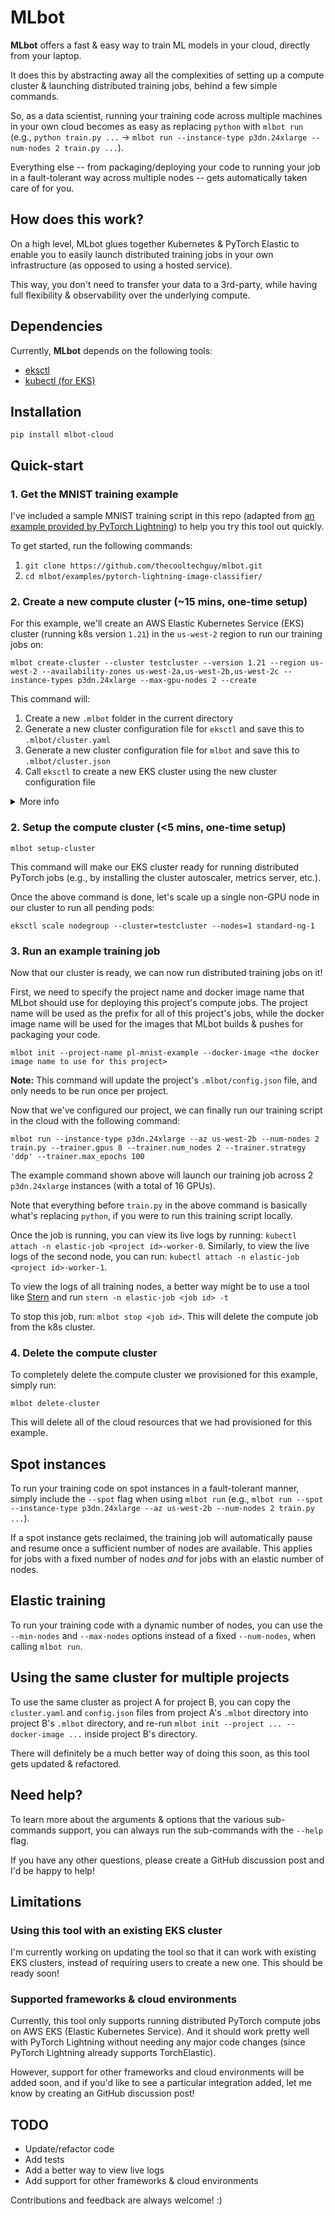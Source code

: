 # MLbot
**MLbot** offers a fast & easy way to train ML models in your cloud, directly from your laptop.

It does this by abstracting away all the complexities of setting up a compute cluster & launching distributed training jobs, behind a few simple commands.

So, as a data scientist, running your training code across multiple machines in your own cloud becomes as easy as replacing `python` with `mlbot run` (e.g., `python train.py ...` &rarr; `mlbot run --instance-type p3dn.24xlarge --num-nodes 2 train.py ...`).

Everything else -- from packaging/deploying your code to running your job in a fault-tolerant way across multiple nodes -- gets automatically taken care of for you.

## How does this work?
On a high level, MLbot glues together Kubernetes & PyTorch Elastic to enable you to easily launch distributed training jobs in your own infrastructure (as opposed to using a hosted service).

This way, you don't need to transfer your data to a 3rd-party, while having full flexibility & observability over the underlying compute.

## Dependencies
Currently, **MLbot** depends on the following tools:
- <a href="https://eksctl.io/">eksctl</a>
- <a href="https://docs.aws.amazon.com/eks/latest/userguide/install-kubectl.html">kubectl (for EKS)</a>

## Installation
`pip install mlbot-cloud`

## Quick-start
### 1. Get the MNIST training example
I've included a sample MNIST training script in this repo (adapted from <a href="https://github.com/PyTorchLightning/pytorch-lightning/tree/master/pl_examples/basic_examples">an example provided by PyTorch Lightning</a>) to help you try this tool out quickly.

To get started, run the following commands:

1. `git clone https://github.com/thecooltechguy/mlbot.git`
2. `cd mlbot/examples/pytorch-lightning-image-classifier/` 

### 2. Create a new compute cluster (~15 mins, one-time setup)
For this example, we'll create an AWS Elastic Kubernetes Service (EKS) cluster (running k8s version `1.21`) in the `us-west-2` region to run our training jobs on:

```mlbot create-cluster --cluster testcluster --version 1.21 --region us-west-2 --availability-zones us-west-2a,us-west-2b,us-west-2c --instance-types p3dn.24xlarge --max-gpu-nodes 2 --create```

This command will:
1. Create a new `.mlbot` folder in the current directory
2. Generate a new cluster configuration file for `eksctl` and save this to `.mlbot/cluster.yaml` 
3. Generate a new cluster configuration file for `mlbot` and save this to `.mlbot/cluster.json`
4. Call `eksctl` to create a new EKS cluster using the new cluster configuration file

<details>
  <summary>More info</summary>
 
If you'd like to *only* create the cluster configuration file and then separately create the EKS cluster using this file, you can run the same command as shown above, but remove the final `--create` flag.

You can then separately run `eksctl create cluster -f .mlbot/cluster.yaml` to manually create the EKS cluster. This can be useful if you would like to edit the file before creating the EKS cluster.
</details>

### 2. Setup the compute cluster (<5 mins, one-time setup)

```mlbot setup-cluster```

This command will make our EKS cluster ready for running distributed PyTorch jobs (e.g., by installing the cluster autoscaler, metrics server, etc.).

Once the above command is done, let's scale up a single non-GPU node in our cluster to run all pending pods:

```eksctl scale nodegroup --cluster=testcluster --nodes=1 standard-ng-1```

### 3. Run an example training job
Now that our cluster is ready, we can now run distributed training jobs on it!

First, we need to specify the project name and docker image name that MLbot should use for deploying this project's compute jobs. The project name will be used as the prefix for all of this project's jobs, while the docker image name will be used for the images that MLbot builds & pushes for packaging your code.

```mlbot init --project-name pl-mnist-example --docker-image <the docker image name to use for this project>```

**Note:** This command will update the project's `.mlbot/config.json` file, and only needs to be run once per project.
	
Now that we've configured our project, we can finally run our training script in the cloud with the following command:

```mlbot run --instance-type p3dn.24xlarge --az us-west-2b --num-nodes 2 train.py --trainer.gpus 8 --trainer.num_nodes 2 --trainer.strategy 'ddp' --trainer.max_epochs 100```

The example command shown above will launch our training job across 2 `p3dn.24xlarge` instances (with a total of 16 GPUs).

Note that everything before `train.py` in the above command is basically what's replacing `python`, if you were to run this training script locally.

Once the job is running, you can view its live logs by running: `kubectl attach -n elastic-job <project id>-worker-0`. Similarly, to view the live logs of the second node, you can run: `kubectl attach -n elastic-job <project id>-worker-1`.

To view the logs of all training nodes, a better way might be to use a tool like <a href="https://github.com/stern/stern">Stern</a> and run `stern -n elastic-job <job id> -t`

To stop this job, run: `mlbot stop <job id>`. This will delete the compute job from the k8s cluster.

### 4. Delete the compute cluster
To completely delete the compute cluster we provisioned for this example, simply run:

```mlbot delete-cluster```

This will delete all of the cloud resources that we had provisioned for this example.

## Spot instances
To run your training code on spot instances in a fault-tolerant manner, simply include the `--spot` flag when using `mlbot run` (e.g., `mlbot run --spot --instance-type p3dn.24xlarge --az us-west-2b --num-nodes 2 train.py ...`).

If a spot instance gets reclaimed, the training job will automatically pause and resume once a sufficient number of nodes are available. This applies for jobs with a fixed number of nodes *and* for jobs with an elastic number of nodes.

## Elastic training
To run your training code with a dynamic number of nodes, you can use the `--min-nodes` and `--max-nodes` options instead of a fixed `--num-nodes`, when calling `mlbot run`.

## Using the same cluster for multiple projects
To use the same cluster as project A for project B, you can copy the `cluster.yaml` and `config.json` files from project A's `.mlbot` directory into project B's `.mlbot` directory, and re-run `mlbot init --project ... --docker-image ...` inside project B's directory.

There will definitely be a much better way of doing this soon, as this tool gets updated & refactored.

## Need help?
To learn more about the arguments & options that the various sub-commands support, you can always run the sub-commands with the `--help` flag.

If you have any other questions, please create a GitHub discussion post and I'd be happy to help!

## Limitations
### Using this tool with an existing EKS cluster
I'm currently working on updating the tool so that it can work with existing EKS clusters, instead of requiring users to create a new one. This should be ready soon!

### Supported frameworks & cloud environments
Currently, this tool only supports running distributed PyTorch compute jobs on AWS EKS (Elastic Kubernetes Service). And it should work pretty well with PyTorch Lightning without needing any major code changes (since PyTorch Lightning already supports TorchElastic).

However, support for other frameworks and cloud environments will be added soon, and if you'd like to see a particular integration added, let me know by creating an GitHub discussion post!

## TODO

- Update/refactor code
- Add tests
- Add a better way to view live logs
- Add support for other frameworks & cloud environments

Contributions and feedback are always welcome! :)